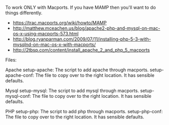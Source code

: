 To work ONLY with Macports. If you have MAMP then you'll want to do things differently.

* https://trac.macports.org/wiki/howto/MAMP
* http://matthew.mceachen.us/blog/apache2-php-and-mysql-on-mac-os-x-using-macports-573.html
* http://blog.ryanparman.com/2009/07/11/installing-php-5-3-with-mysqlnd-on-mac-os-x-with-macports/
* http://2tbsp.com/content/install_apache_2_and_php_5_macports

Files:

Apache
setup-apache: The script to add apache through macports.
setup-apache-conf: The file to copy over to the right location. It has sensible defaults.

Mysql
setup-mysql: The script to add mysql through macports.
setup-mysql-conf: The file to copy over to the right location. It has sensible defaults.

PHP
setup-php: The script to add php through macports.
setup-php-conf: The file to copy over to the right location. It has sensible defaults.
